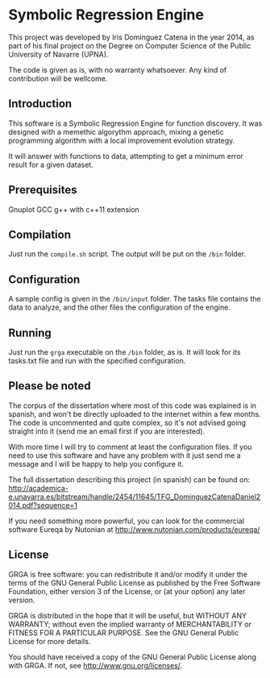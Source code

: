 # Symbolic Regression Engine

This project was developed by Iris Dominguez Catena in the year 2014, as part of his final project on the Degree on Computer Science of the Public University of Navarre (UPNA).

The code is given as is, with no warranty whatsoever. Any kind of contribution will be wellcome.

## Introduction

This software is a Symbolic Regression Engine for function discovery. It was designed with a memethic algorythm approach, mixing a genetic programming algorithm with a local improvement evolution strategy.

It will answer with functions to data, attempting to get a minimum error result for a given dataset.

## Prerequisites

Gnuplot
GCC g++ with c++11 extension

## Compilation

Just run the `compile.sh` script. The output will be put on the `/bin` folder.

## Configuration

A sample config is given in the `/bin/input` folder. The tasks file contains the data to analyze, and the other files the configuration of the engine.

## Running

Just run the `grga` executable on the `/bin` folder, as is. It will look for its tasks.txt file and run with the specified configuration.


## Please be noted

The corpus of the dissertation where most of this code was explained is in spanish, and won't be directly uploaded to the internet within a few months. The code is uncommented and quite complex, so it's not advised going straight into it (send me an email first if you are interested).

With more time I will try to comment at least the configuration files. If you need to use this software and have any problem with it just send me a message and I will be happy to help you configure it.

The full dissertation describing this project (in spanish) can be found on:
http://academica-e.unavarra.es/bitstream/handle/2454/11645/TFG_DominguezCatenaDaniel2014.pdf?sequence=1

If you need something more powerful, you can look for the commercial software Eureqa by Nutonian at
http://www.nutonian.com/products/eureqa/

## License

GRGA is free software: you can redistribute it and/or modify
it under the terms of the GNU General Public License as published by
the Free Software Foundation, either version 3 of the License, or
(at your option) any later version.

GRGA is distributed in the hope that it will be useful,
but WITHOUT ANY WARRANTY; without even the implied warranty of
MERCHANTABILITY or FITNESS FOR A PARTICULAR PURPOSE.  See the
GNU General Public License for more details.

You should have received a copy of the GNU General Public License
along with GRGA. If not, see <http://www.gnu.org/licenses/>.
